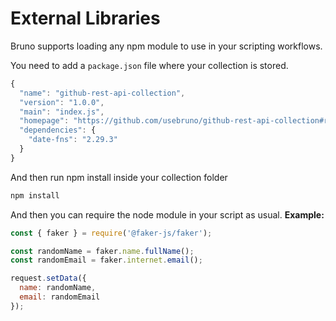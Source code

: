 # External Libraries

Bruno supports loading any npm module to use in your scripting workflows.

You need to add a `package.json` file where your collection is stored.
```javascript
{
  "name": "github-rest-api-collection",
  "version": "1.0.0",
  "main": "index.js",
  "homepage": "https://github.com/usebruno/github-rest-api-collection#readme",
  "dependencies": {
    "date-fns": "2.29.3"
  }
}
```

And then run npm install inside your collection folder
```bash
npm install
```

And then you can require the node module in your script as usual.
**Example:**
```javascript
const { faker } = require('@faker-js/faker');

const randomName = faker.name.fullName();
const randomEmail = faker.internet.email();

request.setData({
  name: randomName,
  email: randomEmail
});
```

